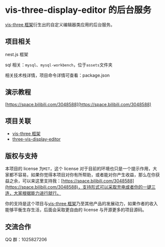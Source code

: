 # vis-three-display-editor 的后台服务

[vis-three 框架](https://github.com/Shiotsukikaedesari/vis-three)衍生出的自定义编辑器类应用的后台服务。

## 项目相关

nest.js 框架

sql 相关：`mysql`、`mysql-workbench`，位于`assets`文件夹

相关技术栈详情，项目命令详情可查看：package.json

## 演示教程

[https://space.bilibili.com/3048588](https://space.bilibili.com/3048588)

## 项目关联

- [vis-three 框架](https://github.com/Shiotsukikaedesari/vis-three)
- [three-vis-display-editor](https://github.com/Shiotsukikaedesari/three-vis-display-editor)

## 版权与支持

本项目的 license 为`MIT`，这个 license 对于目前的环境也只是一个提示作用，大家都不容易，如果你觉得本项目对你有所帮助，或者能对你产生收益，那么在你获益之余，可以来这里支持我：[https://space.bilibili.com/3048588](https://space.bilibili.com/3048588)，支持形式可以采取充电或者你的一键三连，大家根据能力进行就行。

你的支持是这个项目与[vis-three 框架](https://github.com/Shiotsukikaedesari/vis-three)乃至其他产品的发展动力，如果作者的收入能够平衡生存生活，后面会采取更自由的 license 与开源更多的项目源码。

## 交流合作

QQ 群：1025827206
